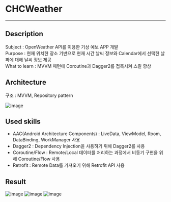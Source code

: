 # CHCWeather
<hr/>

## Description
Subject : OpenWeather API를 이용한 기상 예보 APP 개발   
Purpose : 현재 위치한 장소 기반으로 현재 시간 날씨 정보와 Calendar에서 선택한 날짜에 대해 날씨 정보 제공   
What to learn : MVVM 패턴에 Coroutine과 Dagger2를 접목시켜 스킬 향상


## Architecture

구조 : MVVM, Repository pattern


![image](https://user-images.githubusercontent.com/49948533/198835641-b8ee80ca-fc13-46de-a31f-952f0ac9c679.png)




## Used skills
* AAC(Android Architecture Components) : LiveData, ViewModel, Room, DataBinding, WorkManager 사용
* Dagger2 : Dependency Injection을 사용하기 위해 Dagger2를 사용
* Coroutine/Flow : Remote/Local 데이터를 처리하는 과정에서 비동기 구현을 위해 Coroutine/Flow 사용
* Retrofit : Remote Data를 가져오기 위해 Retrofit API 사용

## Result
![image](https://user-images.githubusercontent.com/49948533/198836112-7d0b925a-d689-404f-8a80-a09a6cee57da.png)
![image](https://user-images.githubusercontent.com/49948533/198836128-51b71678-5334-4794-850d-d5bfb72c7e23.png)
![image](https://user-images.githubusercontent.com/49948533/198836506-e54dd10f-1cf5-4f26-a015-2507ef38c634.png)




